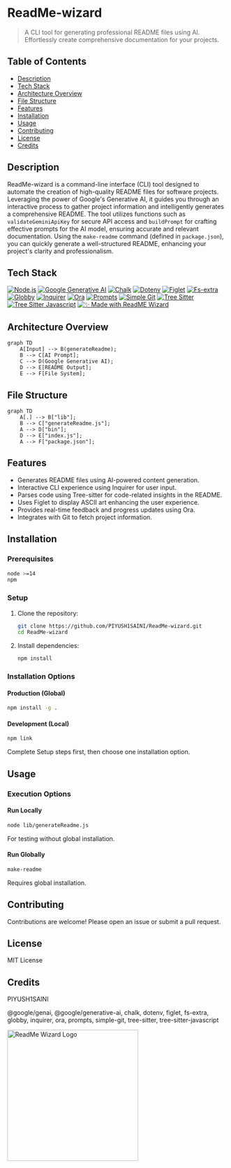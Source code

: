# ReadMe-wizard

> A CLI tool for generating professional README files using AI.  Effortlessly create comprehensive documentation for your projects.

## Table of Contents

- [Description](#description)
- [Tech Stack](#tech-stack)
- [Architecture Overview](#architecture-overview)
- [File Structure](#file-structure)
- [Features](#features)
- [Installation](#installation)
- [Usage](#usage)
- [Contributing](#contributing)
- [License](#license)
- [Credits](#credits)


## Description

ReadMe-wizard is a command-line interface (CLI) tool designed to automate the creation of high-quality README files for software projects. Leveraging the power of Google's Generative AI, it guides you through an interactive process to gather project information and intelligently generates a comprehensive README.  The tool utilizes functions such as `validateGeminiApiKey` for secure API access and `buildPrompt` for crafting effective prompts for the AI model, ensuring accurate and relevant documentation.  Using the `make-readme` command (defined in `package.json`), you can quickly generate a well-structured README, enhancing your project's clarity and professionalism.

## Tech Stack

[![Node.js](https://img.shields.io/badge/Node.js-Green?style=for-the-badge&logo=node.js&logoColor=white)](https://nodejs.org/) [![Google Generative AI](https://img.shields.io/badge/Google%20Generative%20AI-Blue?style=for-the-badge&logo=google-cloud&logoColor=white)](https://cloud.google.com/generative-ai) [![Chalk](https://img.shields.io/badge/Chalk-Green?style=for-the-badge&logo=chalk&logoColor=white)](https://github.com/chalk/chalk) [![Dotenv](https://img.shields.io/badge/Dotenv-Green?style=for-the-badge&logo=dotenv&logoColor=white)](https://github.com/motdotd/dotenv) [![Figlet](https://img.shields.io/badge/Figlet-Green?style=for-the-badge&logo=figlet&logoColor=white)](https://github.com/patorjk/figlet) [![Fs-extra](https://img.shields.io/badge/Fs--extra-Green?style=for-the-badge&logo=npm&logoColor=white)](https://github.com/jprichardson/node-fs-extra) [![Globby](https://img.shields.io/badge/Globby-Green?style=for-the-badge&logo=npm&logoColor=white)](https://github.com/sindresorhus/globby) [![Inquirer](https://img.shields.io/badge/Inquirer-Green?style=for-the-badge&logo=inquirer&logoColor=white)](https://github.com/enquirer/enquirer) [![Ora](https://img.shields.io/badge/Ora-Green?style=for-the-badge&logo=ora&logoColor=white)](https://github.com/sindresorhus/ora) [![Prompts](https://img.shields.io/badge/Prompts-Green?style=for-the-badge&logo=npm&logoColor=white)](https://github.com/terkelg/prompts) [![Simple Git](https://img.shields.io/badge/Simple%20Git-Green?style=for-the-badge&logo=github&logoColor=white)](https://github.com/steveukx/git-js) [![Tree Sitter](https://img.shields.io/badge/Tree%20Sitter-Green?style=for-the-badge&logo=treesitter&logoColor=white)](https://github.com/tree-sitter/tree-sitter) [![Tree Sitter Javascript](https://img.shields.io/badge/Tree%20Sitter%20Javascript-Green?style=for-the-badge&logo=javascript&logoColor=white)](https://github.com/tree-sitter/tree-sitter-javascript) [![✨ Made with ReadME Wizard](https://img.shields.io/badge/✨%20Made%20with-ReadME%20Wizard-blueviolet?style=for-the-badge&logo=markdown&logoColor=white)](https://github.com/PIYUSH1SAINI/ReadMe-wizard.git)


## Architecture Overview

```mermaid
graph TD
    A[Input] --> B(generateReadme);
    B --> C[AI Prompt];
    C --> D(Google Generative AI);
    D --> E[README Output];
    E --> F[File System];
```

## File Structure

```mermaid
graph TD
    A[.] --> B["lib"];
    B --> C["generateReadme.js"];
    A --> D["bin"];
    D --> E["index.js"];
    A --> F["package.json"];
```

## Features

*   Generates README files using AI-powered content generation.
*   Interactive CLI experience using Inquirer for user input.
*   Parses code using Tree-sitter for code-related insights in the README.
*   Uses Figlet to display ASCII art enhancing the user experience.
*   Provides real-time feedback and progress updates using Ora.
*   Integrates with Git to fetch project information.


## Installation

### Prerequisites

```bash
node >=14
npm
```

### Setup

1.  Clone the repository:
    ```bash
    git clone https://github.com/PIYUSH1SAINI/ReadMe-wizard.git
    cd ReadMe-wizard
    ```
2.  Install dependencies:
    ```bash
    npm install
    ```

### Installation Options

#### Production (Global)

```bash
npm install -g .
```

#### Development (Local)

```bash
npm link
```

Complete Setup steps first, then choose one installation option.


## Usage

### Execution Options

#### Run Locally

```bash
node lib/generateReadme.js
```

For testing without global installation.

#### Run Globally

```bash
make-readme
```

Requires global installation.


## Contributing

Contributions are welcome! Please open an issue or submit a pull request.


## License

MIT License

## Credits

PIYUSH1SAINI

@google/genai, @google/generative-ai, chalk, dotenv, figlet, fs-extra, globby, inquirer, ora, prompts, simple-git, tree-sitter, tree-sitter-javascript

    

<a href="https://github.com/PIYUSH1SAINI/ReadMe-wizard.git" target="_blank">
    <img src="https://res.cloudinary.com/dy1znaiby/image/upload/v1753459910/ReadMe-wizard-logo_ouhi2h.png" alt="ReadMe Wizard Logo" width="300"/>
    </a>
